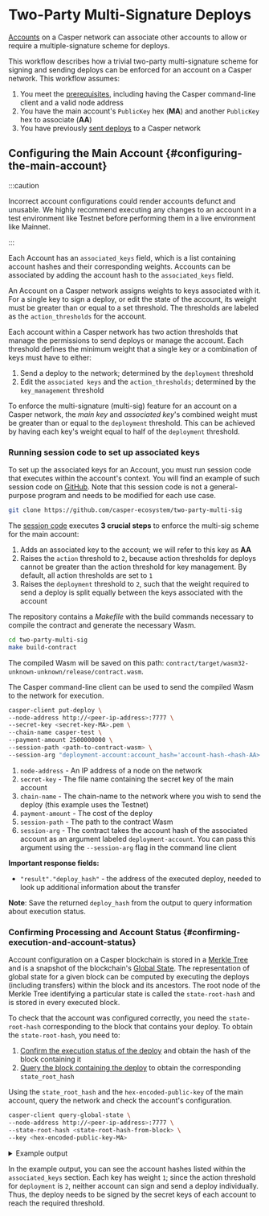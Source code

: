 # Two-Party Multi-Signature Deploys

[Accounts](../../../concepts/design/casper-design.md#accounts-head) on a Casper network can associate other accounts to allow or require a multiple-signature scheme for deploys.

This workflow describes how a trivial two-party multi-signature scheme for signing and sending deploys can be enforced for an account on a Casper network. This workflow assumes:

1. You meet the [prerequisites](../../../developers/prerequisites.md), including having the Casper command-line client and a valid node address
2. You have the main account's `PublicKey` hex (**MA**) and another `PublicKey` hex to associate (**AA**)
3.  You have previously [sent deploys](../../../developers/dapps/sending-deploys.md) to a Casper network

## Configuring the Main Account {#configuring-the-main-account}

:::caution

Incorrect account configurations could render accounts defunct and unusable. We highly recommend executing any changes to an account in a test environment like Testnet before performing them in a live environment like Mainnet.

:::

Each Account has an `associated_keys` field, which is a list containing account hashes and their corresponding weights. Accounts can be associated by adding the account hash to the `associated_keys` field.

An Account on a Casper network assigns weights to keys associated with it. For a single key to sign a deploy, or edit the state of the account, its weight must be greater than or equal to a set threshold. The thresholds are labeled as the `action_thresholds` for the account.

Each account within a Casper network has two action thresholds that manage the permissions to send deploys or manage the account. Each threshold defines the minimum weight that a single key or a combination of keys must have to either:

1. Send a deploy to the network; determined by the `deployment` threshold
2. Edit the `associated keys` and the `action_thresholds`; determined by the `key_management` threshold

To enforce the multi-signature (multi-sig) feature for an account on a Casper network, the _main key_ and _associated key_'s combined weight must be greater than or equal to the `deployment` threshold. This can be achieved by having each key's weight equal to half of the `deployment` threshold.

### Running session code to set up associated keys

To set up the associated keys for an Account, you must run session code that executes within the account's context. You will find an example of such session code on [GitHub](https://github.com/casper-ecosystem/two-party-multi-sig/). Note that this session code is not a general-purpose program and needs to be modified for each use case.

```bash
git clone https://github.com/casper-ecosystem/two-party-multi-sig
```

The [session code](https://github.com/casper-ecosystem/two-party-multi-sig/blob/main/contract/src/main.rs) executes **3 crucial steps** to enforce the multi-sig scheme for the main account:

1. Adds an associated key to the account; we will refer to this key as **AA**
2. Raises the `action` threshold to `2`, because action thresholds for deploys cannot be greater than the action threshold for key management. By default, all action thresholds are set to `1`
3. Raises the `deployment` threshold to `2`, such that the weight required to send a deploy is split equally between the keys associated with the account

The repository contains a _Makefile_ with the build commands necessary to compile the contract and generate the necessary Wasm.

```bash
cd two-party-multi-sig
make build-contract
```

The compiled Wasm will be saved on this path: `contract/target/wasm32-unknown-unknown/release/contract.wasm`.


The Casper command-line client can be used to send the compiled Wasm to the network for execution.

```bash
casper-client put-deploy \
--node-address http://<peer-ip-address>:7777 \
--secret-key <secret-key-MA>.pem \
--chain-name casper-test \
--payment-amount 2500000000 \
--session-path <path-to-contract-wasm> \
--session-arg "deployment-account:account_hash='account-hash-<hash-AA>'"
```

1. `node-address` - An IP address of a node on the network
2. `secret-key` - The file name containing the secret key of the main account
3. `chain-name` - The chain-name to the network where you wish to send the deploy (this example uses the Testnet)
4. `payment-amount` - The cost of the deploy
5. `session-path` - The path to the contract Wasm
6. `session-arg` - The contract takes the account hash of the associated account as an argument labeled `deployment-account`. You can pass this argument using the `--session-arg` flag in the command line client

**Important response fields:**

-   `"result"."deploy_hash"` - the address of the executed deploy, needed to look up additional information about the transfer

**Note**: Save the returned `deploy_hash` from the output to query information about execution status.

### Confirming Processing and Account Status {#confirming-execution-and-account-status}

Account configuration on a Casper blockchain is stored in a [Merkle Tree](../../../concepts/glossary/M.md#merkle-tree) and is a snapshot of the blockchain's [Global State](../../../concepts/design/casper-design.md#global-state-head). The representation of global state for a given block can be computed by executing the deploys (including transfers) within the block and its ancestors. The root node of the Merkle Tree identifying a particular state is called the `state-root-hash` and is stored in every executed block.

To check that the account was configured correctly, you need the `state-root-hash` corresponding to the block that contains your deploy. To obtain the `state-root-hash`, you need to:

1.  [Confirm the execution status of the deploy](../beginner/querying-network.md#querying-deploys) and obtain the hash of the block containing it
2.  [Query the block containing the deploy](../beginner/querying-network.md#querying-blocks) to obtain the corresponding `state_root_hash`

Using the `state_root_hash` and the `hex-encoded-public-key` of the main account, query the network and check the account's configuration.

```bash
casper-client query-global-state \
--node-address http://<peer-ip-address>:7777 \
--state-root-hash <state-root-hash-from-block> \
--key <hex-encoded-public-key-MA>
```

<details>
<summary>Example output</summary>

```json
{
    "id": 1126043166167626077,
    "jsonrpc": "2.0",
    "result": {
        "api_version": "1.0.0",
        "merkle_proof": "2226 chars",
        "stored_value": {
            "Account": {
                "account_hash": "account-hash-dc88a1819381c5ebbc3432e5c1d94df18cdcd7253b85259eeebe0ec8661bb84a",
                "action_thresholds": {
                    "deployment": 2,
                    "key_management": 2
                },
                "associated_keys": [
                    {
                        "account_hash": "account-hash-12dee9fe535bfd8fd335fce1ba1f972f26bb60029a303b310d85419357d18f51",
                        "weight": 1
                    },
                    {
                        "account_hash": "account-hash-dc88a1819381c5ebbc3432e5c1d94df18cdcd7253b85259eeebe0ec8661bb84a",
                        "weight": 1
                    }
                ],
                "main_purse": "uref-74b20e9722d3f087f9dc431e9f0fcc6a803c256e005fa45b64a101512001cb78-007",
                "named_keys": []
            }
        }
    }
}
```
</details>

In the example output, you can see the account hashes listed within the `associated_keys` section. Each key has weight `1`; since the action threshold for `deployment` is `2`, neither account can sign and send a deploy individually. Thus, the deploy needs to be signed by the secret keys of each account to reach the required threshold.
